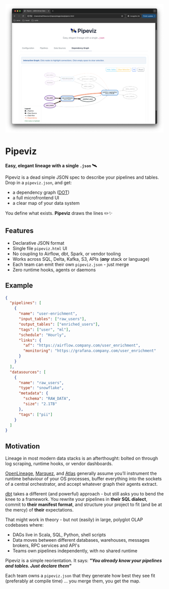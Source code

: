 <p align="center">
  <img src="pix/pipeviz.png" width="700">
</p>

# Pipeviz
**Easy, elegant lineage with a single `.json` 🛰️**

Pipeviz is a dead simple JSON spec to describe your pipelines and tables. Drop in a `pipeviz.json`, and get:

- a dependency graph ([DOT](https://graphviz.org/doc/info/lang.html))
- a full microfrontend UI
- a clear map of your data system

You define what exists. **Pipeviz** draws the lines ✏️✨



## Features
- Declarative JSON format
- Single file `pipeviz.html` UI
- No coupling to Airflow, dbt, Spark, or vendor tooling
- Works across SQL, Delta, Kafka, S3, APIs (**_any_** stack or language)
- Each team can emit their own `pipeviz.json` - just merge
- Zero runtime hooks, agents or daemons

## Example
```json
{
  "pipelines": [
    {
      "name": "user-enrichment",
      "input_tables": ["raw_users"],
      "output_tables": ["enriched_users"],
      "tags": ["user", "ml"],
      "schedule": "Hourly",
      "links": {
        "af": "https://airflow.company.com/user_enrichment",
        "monitoring": "https://grafana.company.com/user_enrichment"
      }
    }
  ],
  "datasources": [
    {
      "name": "raw_users",
      "type": "snowflake",
      "metadata": {
        "schema": "RAW_DATA",
        "size": "2.1TB"
      },
      "tags": ["pii"]
    }
  ]
}
```

## Motivation
Lineage in most modern data stacks is an afterthought: bolted on through log scraping, runtime hooks, or vendor dashboards.

[OpenLineage](https://openlineage.io/), [Marquez](https://marquezproject.ai/), and [Atlas](https://atlas.apache.org/#/) generally assume you’ll instrument the runtime behaviour of your OS processes, buffer everything into the sockets of a central orchestrator, and accept whatever graph their agents extract.

[dbt](https://www.getdbt.com/) takes a different (and powerful) approach - but still asks you to bend the knee to a framework.
You rewrite your pipelines in **their SQL dialect**, commit to **their manifest format**, and structure your project to fit (and be at the mercy) of **their** expectations.

That might work in theory - but not (easily) in large, polyglot OLAP codebases where:
- DAGs live in Scala, SQL, Python, shell scripts
- Data moves between different databases, warehouses, messages brokers, RPC services and API's
- Teams own pipelines independently, with no shared runtime

Pipeviz is a simple reorientation. It says: **_"You already know your pipelines and tables. Just declare them"_**

Each team owns a `pipeviz.json` that they generate how best they see fit (preferably at compile time) ... you merge them, you get the map.

